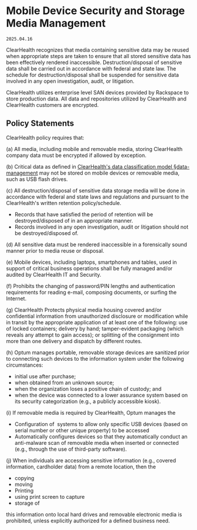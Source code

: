 # Mobile Device Security and Storage Media Management

`2025.04.16`

ClearHealth recognizes that media containing sensitive data may be reused when
appropriate steps are taken to ensure that all stored sensitive data has been
effectively rendered inaccessible. Destruction/disposal of sensitive data shall
be carried out in accordance with federal and state law. The schedule for
destruction/disposal shall be suspended for sensitive data involved in any open
investigation, audit, or litigation.

ClearHealth utilizes enterprise level SAN devices provided by Rackspace to store
production data. All data and repositories utilized by ClearHealth and
ClearHealth customers are encrypted.

## Policy Statements

ClearHealth policy requires that:

(a) All media, including mobile and removable media, storing ClearHealth company
data must be encrypted if allowed by exception.

(b) Critical data as defined in
[ClearHealth's data classification model §data-management](/data-mgmt.md) may
not be stored on mobile devices or removable media, such as USB flash drives.

(c) All destruction/disposal of sensitive data storage media will be done in
accordance with federal and state laws and regulations and pursuant to the
ClearHealth's written retention policy/schedule.

- Records that have satisfied the period of retention will be destroyed/disposed
  of in an appropriate manner.
- Records involved in any open investigation, audit or litigation should not be
  destroyed/disposed of.

(d) All sensitive data must be rendered inaccessible in a forensically sound
manner prior to media reuse or disposal.

(e) Mobile devices, including laptops, smartphones and tables, used in support
of critical business operations shall be fully managed and/or audited by
ClearHealth IT and Security.

(f) Prohibits the changing of password/PIN lengths and authentication
requirements for reading e-mail, composing documents, or surfing the Internet.

​​​(g) ClearHealth Protects physical media housing covered and/or confidential
information from unauthorized disclosure or modification while in transit by the
appropriate application of at least one of the following: use of locked
containers; delivery by hand; tamper-evident packaging (which reveals any
attempt to gain access); or splitting of the consignment into more than one
delivery and dispatch by different routes.

​​(h) Optum manages portable, removable storage devices are sanitized prior to
connecting such devices to the information system under the following
circumstances:

- initial use after purchase;
- when obtained from an unknown source;
- when the organization loses a positive chain of custody; and
- when the device was connected to a lower assurance system based on its
  security categorization (e.g., a publicly accessible kiosk).

​(i) If removable media is required by ClearHealth, Optum manages the

- Configuration of  systems to allow only specific USB devices (based on serial
  number or other unique property) to be accessed
- Automatically configures devices so that they automatically conduct an
  anti-malware scan of removable media when inserted or connected (e.g., through
  the use of third-party software).

​​​(j) When individuals are accessing sensitive information (e.g., covered
information, cardholder data) from a remote location, then the

- copying
- moving
- Printing
- using print screen to capture
- storage of

this information onto local hard drives and removable electronic media is
prohibited, unless explicitly authorized for a defined business need.
